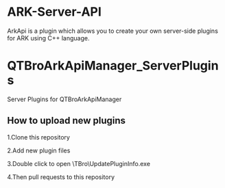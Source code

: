 # ARK-Server-API
ArkApi is a plugin which allows you to create your own server-side plugins for ARK using C++ language.

# QTBroArkApiManager_ServerPlugins
Server Plugins for QTBroArkApiManager

## How to upload new plugins
1.Clone this repository

2.Add new plugin files

3.Double click to open \TBro\UpdatePluginInfo.exe

4.Then pull requests to this repository

